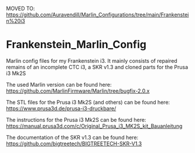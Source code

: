 MOVED TO: https://github.com/Auravendill/Marlin_Configurations/tree/main/Frankenstein%20i3


# Frankenstein_Marlin_Config

Marlin config files for my Frankenstein i3. It mainly consists of repaired remains of an incomplete CTC i3, a SKR v1.3 and cloned parts for the Prusa i3 Mk2S

The used Marlin version can be found here: <https://github.com/MarlinFirmware/Marlin/tree/bugfix-2.0.x>

The STL files for the Prusa i3 Mk2S (and others) can be found here: <https://www.prusa3d.de/prusa-i3-druckbare/>

The instructions for the Prusa i3 Mk2S can be found here: <https://manual.prusa3d.com/c/Original_Prusa_i3_MK2S_kit_Bauanleitung>

The documentation of the SKR v1.3 can be found here: <https://github.com/bigtreetech/BIGTREETECH-SKR-V1.3>

